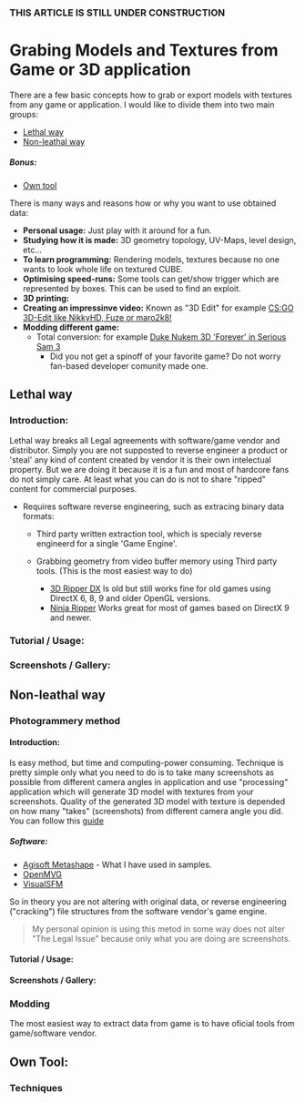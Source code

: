 ### THIS ARTICLE IS STILL UNDER CONSTRUCTION

# Grabing Models and Textures from Game or 3D application

There are a few basic concepts how to grab or export models with textures from any game or application. I would like to divide them into two main groups:
* [Lethal way](https://github.com/aknavj/articles/new/master#lethal-way)
* [Non-leathal way](https://github.com/aknavj/articles/new/master#non-lethal-way)
##### Bonus:
* [Own tool](https://github.com/aknavj/articles/new/master#own-tool)


There is many ways and reasons how or why you want to use obtained data:
* **Personal usage:** Just play with it around for a fun.
* **Studying how it is made:** 3D geometry topology, UV-Maps, level design, etc...
* **To learn programming:** Rendering models, textures because no one wants to look whole life on textured CUBE.
* **Optimising speed-runs:** Some tools can get/show trigger which are represented by boxes. This can be used to find an exploit.
* **3D printing:** 
* **Creating an impressinve video:** Known as "3D Edit" for example [CS:GO 3D-Edit like NikkyHD, Fuze or maro2k8!](https://www.youtube.com/watch?v=R-fq8o4Do3g)
* **Modding different game:** 
  * Total conversion: for example [Duke Nukem 3D 'Forever' in Serious Sam 3](https://www.youtube.com/watch?v=BDSUeD-WErY)
    * Did you not get a spinoff of your favorite game? Do not worry fan-based developer comunity made one.

## **Lethal way**
 
### Introduction:
Lethal way breaks all Legal agreements with software/game vendor and distributor. Simply you are not supposted to reverse engineer a product or 'steal' any kind of content created by vendor it is their own intelectual property. But we are doing it because it is a fun and most of hardcore fans do not simply care. At least what you can do is not to share "ripped" content for commercial purposes.
 
* Requires software reverse engineering, such as extracing binary data formats:

  * Third party written extraction tool, which is specialy reverse engineerd for a single 'Game Engine'.

  * Grabbing geometry from video buffer memory using Third party tools. (This is the most easiest way to do)
    * [3D Ripper DX](http://www.deep-shadows.com/hax/3DRipperDX.htm) Is old but still works fine for old games using DirectX 6, 8, 9 and older OpenGL versions.
    * [Ninja Ripper](https://gamebanana.com/tools/5638) Works great for most of games based on DirectX 9 and newer.

### Tutorial / Usage:

### Screenshots / Gallery:
  
## **Non-leathal way**

### Photogrammery method

#### Introduction:
Is easy method, but time and computing-power consuming. Technique is pretty simple only what you need to do is to take many screenshots as possible from different camera angles in application and use "processing" application which will generate 3D model with textures from your screenshots. Quality of the generated 3D model with texture is depended on how many "takes" (screenshots) from different camera angle you did. You can follow this [guide]()

##### Software:
* [Agisoft Metashape](https://www.agisoft.com/) - What I have used in samples.
* [OpenMVG](https://github.com/openMVG/openMVG)
* [VisualSFM](http://ccwu.me/vsfm/)

So in theory you are not altering with original data, or reverse engineering ("cracking") file structures from the software vendor's game engine.

> My personal opinion is using this metod in some way does not alter "The Legal Issue" because only what you are doing are screenshots.

#### Tutorial / Usage:

#### Screenshots / Gallery:

### Modding

The most easiest way to extract data from game is to have oficial tools from game/software vendor. 
  
## **Own Tool:** 

### Techniques
